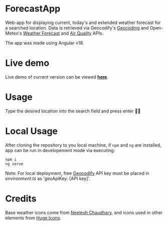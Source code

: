 # ForecastApp

Web-app for displaying current, today's and extended weather forecast for a searched location. Data is retrieved via
Geocodify's 
[Geocoding](https://geocodify.com/)
and Open-Meteo's
[Weather Forecast](https://open-meteo.com/en/docs) and
[Air Quality](https://open-meteo.com/en/docs/air-quality-api) APIs.<br/>

The app was made using Angular v18.

# Live demo
Live demo of current version can be viewed **[here](https://forecast-page.netlify.app/)**.

# Usage
Type the desired location into the search field and press enter 🤷‍♂️

# Local Usage
After cloning the repository to you local machine, if ```npm``` and ```ng``` are 
installed, app can be run in developement mode via executing: <br/>
```
npm i
ng serve
```
Note: For local deployment, free [Geocodify](https://geocodify.com/register) API key must be placed in 
*environment.ts* as 
'geoApiKey: [API key]'.

# Credits
Base weather icons come from
[Neelesh Chaudhary](https://www.figma.com/community/file/971051749541378755/weather-icons-community), and icons used in
other elements from [Huge Icons](https://hugeicons.com/icons?style=Stroke&type=Rounded).